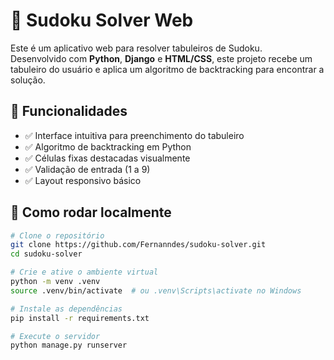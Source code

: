 # 🧩 Sudoku Solver Web

Este é um aplicativo web para resolver tabuleiros de Sudoku.  
Desenvolvido com **Python**, **Django** e **HTML/CSS**, este projeto recebe um tabuleiro do usuário e aplica um algoritmo de backtracking para encontrar a solução.

## 🔧 Funcionalidades

- ✅ Interface intuitiva para preenchimento do tabuleiro
- ✅ Algoritmo de backtracking em Python
- ✅ Células fixas destacadas visualmente
- ✅ Validação de entrada (1 a 9)
- ✅ Layout responsivo básico

## 🚀 Como rodar localmente

```bash
# Clone o repositório
git clone https://github.com/Fernanndes/sudoku-solver.git
cd sudoku-solver

# Crie e ative o ambiente virtual
python -m venv .venv
source .venv/bin/activate  # ou .venv\Scripts\activate no Windows

# Instale as dependências
pip install -r requirements.txt

# Execute o servidor
python manage.py runserver
